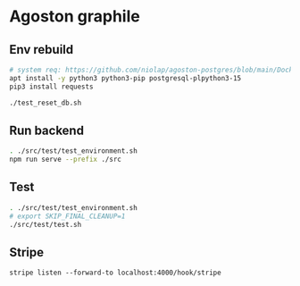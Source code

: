# Agoston graphile

## Env rebuild

```bash
# system req: https://github.com/niolap/agoston-postgres/blob/main/Dockerfile
apt install -y python3 python3-pip postgresql-plpython3-15
pip3 install requests
```

```bash
./test_reset_db.sh
```

## Run backend

```bash
. ./src/test/test_environment.sh
npm run serve --prefix ./src
```

## Test

```bash
. ./src/test/test_environment.sh
# export SKIP_FINAL_CLEANUP=1
./src/test/test.sh
```


## Stripe

```
stripe listen --forward-to localhost:4000/hook/stripe
```
